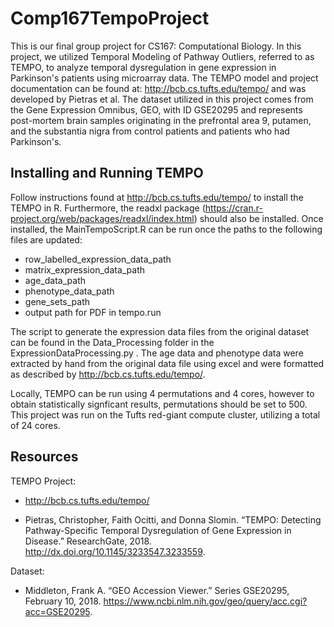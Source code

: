 # Comp167TempoProject

This is our final group project for CS167: Computational Biology. In this project, we utilized Temporal Modeling of Pathway Outliers, referred to as TEMPO, to analyze temporal dysregulation in gene expression in Parkinson's patients using microarray data. The TEMPO model and project documentation can be found at: http://bcb.cs.tufts.edu/tempo/ and was developed by Pietras et al. The dataset utilized in this project comes from the Gene Expression Omnibus, GEO, with ID GSE20295 and represents post-mortem brain samples originating in the prefrontal area 9, putamen, and the substantia nigra from control patients and patients who had Parkinson's. 

## Installing and Running TEMPO

Follow instructions found at http://bcb.cs.tufts.edu/tempo/ to install the TEMPO in R. Furthermore, the readxl package (https://cran.r-project.org/web/packages/readxl/index.html) should also be installed. Once installed, the MainTempoScript.R can be run once the paths to the following files are updated:

* row_labelled_expression_data_path
* matrix_expression_data_path
* age_data_path
* phenotype_data_path
* gene_sets_path
* output path for PDF in tempo.run

The script to generate the expression data files from the original dataset can be found in the Data_Processing folder in the ExpressionDataProcessing.py . The age data and phenotype data were extracted by hand from the original data file using excel and were formatted as described by http://bcb.cs.tufts.edu/tempo/. 

Locally, TEMPO can be run using 4 permutations and 4 cores, however to obtain statistically signficant results, permutations should be set to 500. This project was run on the Tufts red-giant compute cluster, utilizing a total of 24 cores.

## Resources

TEMPO Project:

* http://bcb.cs.tufts.edu/tempo/

* Pietras, Christopher, Faith Ocitti, and Donna Slomin. “TEMPO: Detecting Pathway-Specific Temporal Dysregulation of Gene Expression in Disease.” ResearchGate, 2018. http://dx.doi.org/10.1145/3233547.3233559.

Dataset:

* Middleton, Frank A. “GEO Accession Viewer.” Series GSE20295, February 10, 2018. https://www.ncbi.nlm.nih.gov/geo/query/acc.cgi?acc=GSE20295.
